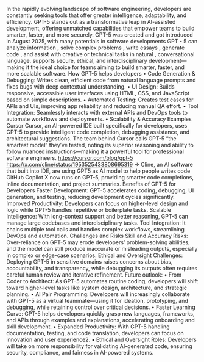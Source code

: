 In the rapidly evolving landscape of software engineering, developers are constantly seeking tools that offer greater intelligence, adaptability, and efficiency. GPT-5 stands out as a transformative leap in AI-assisted development, offering unmatched capabilities that empower teams to build smarter, faster, and more securely. 
GPT-5 was created and got introduced in August 2025, with many potentials in software developments
GPT - 5 can analyze information , solve complex problems , write essays , generate code , and assist with creative or technical tasks in natural , conversational language.
supports secure, ethical, and interdisciplinary development—making it the ideal choice for teams aiming to build smarter, faster, and more scalable software.
How GPT-5 helps developers
•	Code Generation & Debugging: Writes clean, efficient code from natural language prompts and fixes bugs with deep contextual understanding.
•	UI Design: Builds responsive, accessible user interfaces using HTML, CSS, and JavaScript based on simple descriptions.
•	Automated Testing: Creates test cases for APIs and UIs, improving app reliability and reducing manual QA effort.
•	Tool Integration: Seamlessly interacts with external APIs and DevOps tools to automate workflows and deployments.
•	Scalability & Accuracy
Examples
Cursor Cursor, an AI-powered IDE built specifically for developers, uses GPT-5 to provide intelligent code completion, debugging assistance, and architectural suggestions. The team behind Cursor calls GPT-5 “the smartest model” they’ve tested, noting its superior reasoning and ability to follow nuanced instructions—making it a powerful tool for professional software engineers. https://cursor.com/blog/gpt-5
https://x.com/cline/status/1953525433808695319 -> Cline, an AI software that built into IDE, are using GPT5 as AI model to help people writes code
GitHub Copilot X now runs on GPT-5, providing smarter code completions, inline documentation, and project summaries.
Benefits of GPT-5 for Developers
Faster Development: GPT-5 accelerates coding, debugging, UI generation, and testing, reducing development cycles significantly.
Improved Productivity: Developers can focus on higher-level design and logic while GPT-5 handles repetitive or boilerplate tasks.
Scalable Intelligence: With long-context support and better reasoning, GPT-5 can manage large codebases and interdisciplinary tasks.
Tool Integration: It chains multiple tool calls and handles complex workflows, streamlining DevOps and automation.
Challenges and Risks
Skill and Accuracy Risks: Over-reliance on GPT-5 may erode developers’ problem-solving abilities, and the model can still produce inaccurate or misleading outputs, especially in complex or edge-case scenarios.
Ethical and Oversight Challenges: Deploying GPT-5 in sensitive domains raises concerns about bias, accountability, and transparency, while debugging its outputs often requires careful human review and iterative refinement.
Future outlook:
•	From Coder to Architect: As GPT-5 automates routine coding, developers will shift toward higher-level tasks like system design, architecture, and strategic planning.
•	AI Pair Programming: Developers will increasingly collaborate with GPT-5 as a virtual teammate—using it for ideation, prototyping, and debugging, while retaining control over critical decisions.
•	Faster Learning Curve: GPT-5 helps developers quickly grasp new languages, frameworks, and APIs through examples and explanations, accelerating onboarding and skill development.
•	Expanded Productivity: With GPT-5 handling documentation, testing, and code translation, developers can focus on innovation and user experience2.
•	Ethical and Oversight Roles: Developers will take on more responsibility for validating AI-generated code, ensuring security, compliance, and fairness in AI-powered systems.
